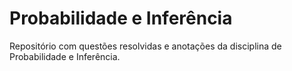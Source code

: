 # Probabilidade e Inferência

Repositório com questões resolvidas e anotações da disciplina de Probabilidade e Inferência.